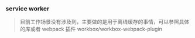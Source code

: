 ### service worker

> 目前工作场景没有涉及到，主要做的是用于离线缓存的事情，可以参照具体的库或者 webpack 插件 workbox/workbox-webpack-plugin
